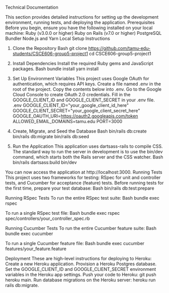 Technical Documentation

This section provides detailed instructions for setting up the development environment, running tests, and deploying the application.
Prerequisites
Before you begin, ensure you have the following installed on your local machine:
Ruby (v3.0.0 or higher)
Ruby on Rails (v7.0 or higher)
PostgreSQL
Bundler
Node.js and Yarn
Local Setup Instructions
1. Clone the Repository
Bash
git clone https://github.com/tamu-edu-students/CSCE606-group5-project1
cd CSCE606-group5-project1


2. Install Dependencies
Install the required Ruby gems and JavaScript packages.
Bash
bundle install
yarn install


3. Set Up Environment Variables
This project uses Google OAuth for authentication, which requires API keys.
Create a file named .env in the root of the project.
Copy the contents below into .env.
Go to the Google Cloud Console to create OAuth 2.0 credentials.
Fill in the GOOGLE_CLIENT_ID and GOOGLE_CLIENT_SECRET in your .env file.
.env
GOOGLE_CLIENT_ID="your_google_client_id_here"
GOOGLE_CLIENT_SECRET="your_google_client_secret_here"
GOOGLE_OAUTH_URI=https://oauth2.googleapis.com/token
ALLOWED_EMAIL_DOMAINS=tamu.edu
PORT=3000


4. Create, Migrate, and Seed the Database
Bash
bin/rails db:create
bin/rails db:migrate
bin/rails db:seed


5. Run the Application
This application uses dartsass-rails to compile CSS. The standard way to run the server in development is to use the bin/dev command, which starts both the Rails server and the CSS watcher.
Bash
bin/rails dartsass:build
bin/dev


You can now access the application at http://localhost:3000.
Running Tests
This project uses two frameworks for testing: RSpec for unit and controller tests, and Cucumber for acceptance (feature) tests. Before running tests for the first time, prepare your test database:
Bash
bin/rails db:test:prepare


Running RSpec Tests
To run the entire RSpec test suite:
Bash
bundle exec rspec


To run a single RSpec test file:
Bash
bundle exec rspec spec/controllers/your_controller_spec.rb


Running Cucumber Tests
To run the entire Cucumber feature suite:
Bash
bundle exec cucumber


To run a single Cucumber feature file:
Bash
bundle exec cucumber features/your_feature.feature


Deployment
These are high-level instructions for deploying to Heroku:
Create a new Heroku application.
Provision a Heroku Postgres database.
Set the GOOGLE_CLIENT_ID and GOOGLE_CLIENT_SECRET environment variables in the Heroku app settings.
Push your code to Heroku: git push heroku main.
Run database migrations on the Heroku server: heroku run rails db:migrate.